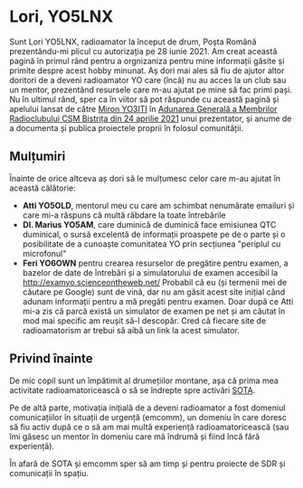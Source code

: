 # Lori, YO5LNX

Sunt Lori YO5LNX, radioamator la început de drum, Poșta Română prezentându-mi plicul cu autorizația pe 28 iunie 2021. Am creat această pagină în primul rând pentru a orgnizaniza pentru mine informații găsite și primite despre acest hobby minunat. Aș dori mai ales să fiu de ajutor altor doritori de a deveni radioamator YO care (încă) nu au acces la un club sau un mentor, prezentând resursele care m-au ajutat pe mine să fac primi pași. Nu în ultimul rând, sper ca în viitor să pot răspunde cu această pagină și apelului lansat de către [Miron YO3ITI](http://www.yo3iti.ro/wiki/index.php/Wiki_YO3ITI) în [Adunarea Generală a Membrilor Radioclubului CSM Bistrița din 24 aprilie 2021](https://www.youtube.com/watch?v=5wUo_7ORrUU&t=15531s) unui prezentator, și anume de a documenta și publica proiectele proprii în folosul comunității.

## Mulțumiri

Înainte de orice altceva aș dori să le mulțumesc celor care m-au ajutat în această călătorie:

- **Atti YO5OLD**, mentorul meu cu care am schimbat nenumărate emailuri și care mi-a răspuns că multă răbdare la toate întrebările
- **Dl. Marius YO5AM**, care duminică de duminică face emisiunea QTC duminical, o sursă excelentă de informații proaspete pe de o parte și o posibilitate de a cunoaște comunitatea YO prin secțiunea "periplul cu microfonul"
- **Feri YO6OWN** pentru crearea resurselor de pregătire pentru examen, a bazelor de date de întrebări și a simulatorului de examen accesibil la http://examyo.scienceontheweb.net/  Probabil că eu (și termenii mei de căutare pe Google) sunt de vină, dar nu am găsit acest site inițial când adunam informații pentru a mă pregăti pentru examen. Doar după ce Atti mi-a zis că parcă există un simulator de examen pe net și am căutat în mod mai specific am reușit să-l descopăr. Cred că fiecare site de radioamatorism ar trebui să aibă un link la acest simulator.

## Privind înainte

De mic copil sunt un împătimit al drumețiilor montane, așa că prima mea activitate radioamatoricească o să se îndrepte spre activări [SOTA](https://www.sota.org.uk/).

Pe de altă parte, motivația inițială de a deveni radioamator a fost domeniul comunicațiilor în situații de urgență (emcomm), un domeniu în care doresc să fiu activ după ce o să am mai multă experiență radioamatoricească (sau îmi găsesc un mentor în domeniu care mă îndrumă și fiind încă fără experiență).

În afară de SOTA și emcomm sper să am timp și pentru proiecte de SDR și comunicații în spațiu.